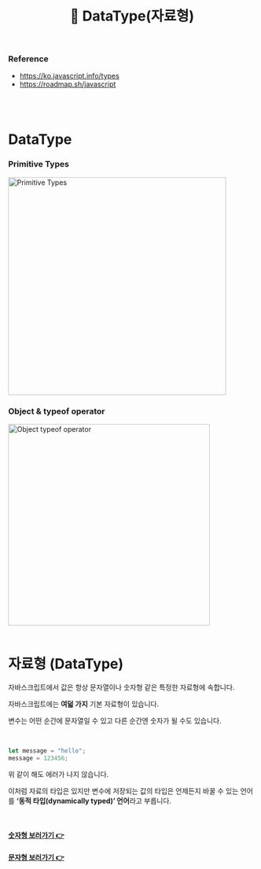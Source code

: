 # <div align="center">📍 DataType(자료형)</div>

<br>

### Reference

- https://ko.javascript.info/types
- https://roadmap.sh/javascript

<br>
<br>

# DataType

### Primitive Types

<img width="443" alt="Primitive Types" src="https://github.com/mireyhgnay/js-roadmap/assets/111990266/17cb5531-47c3-4640-887f-afec24cf94b5">

<br>

### Object & typeof operator

<img width="410" alt="Object   typeof operator" src="https://github.com/mireyhgnay/js-roadmap/assets/111990266/5ad92952-6a1e-438d-bf5d-b4953bea4c25">

<br>
<br>

# 자료형 (DataType)

자바스크립트에서 값은 항상 문자열이나 숫자형 같은 특정한 자료형에 속합니다.

자바스크립트에는 **여덟 가지** 기본 자료형이 있습니다.

변수는 어떤 순간에 문자열일 수 있고 다른 순간엔 숫자가 될 수도 있습니다.

<br>

```jsx
let message = "hello";
message = 123456;
```

위 같이 해도 에러가 나지 않습니다.

이처럼 자료의 타입은 있지만 변수에 저장되는 값의 타입은 언제든지 바꿀 수 있는 언어를 **‘동적 타입(dynamically typed)’ 언어**라고 부릅니다.

<br>

#### [숫자형 보러가기 👉](https://github.com/mireyhgnay/js-roadmap/blob/main/StudyNote/DataType/Number.md)

#### [문자형 보러가기 👉](https://github.com/mireyhgnay/js-roadmap/blob/main/StudyNote/DataType/String.md)
